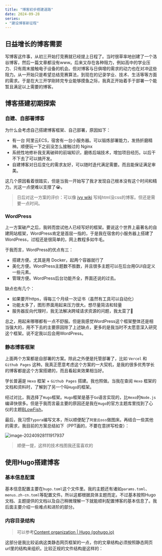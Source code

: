 ```yaml
---
title: "博客初步搭建道路"
date: 2024-09-28
series: 
- "建设博客新征程"
---
```


## 日益增长的博客需要

写博客这件事，从初三开始打竞赛就已经提上日程了。当时很草率地创建了一个洛谷博客，然后一篇文章都没有www。后来又存在各种阻力，例如高中的学业压力、只有周末接触电子设备的机会。但对博客与日俱增的需求的动力也在对冲这些阻力。从一开始只是希望总结竞赛算法，到现在的记录学业、技术、生活等等方面的需求。于是在大三开学刚转完专业能够摸鱼之际，我真正开始着手于部署一个能暂且满足以上需要的博客。

## 博客搭建初期探索

### 自建、自部署博客

为什么会考虑自己搭建博客框架、自己部署，原因如下：

- 有一台 阿里云ECS，宿舍有一台小服务器。可以锻炼部署能力，发扬折磨精神。顺便玩一下之前没怎么接触过的 Nginx
- 系统性地修补我支离破碎的前端知识，磨练后端技术，增加项目经历。以后干不下去了可以搞开发。
- 自建博客对日后变化的需求友好，可以随时迭代满足需要。而且能保证满足审美。

这几个原因看着很踏实，但是当我一开始写了我才发现自己根本没有这个时间和精力。光这一点便难以支撑了😭。

> 日后对这一方案的评价：可以像 [jyy wiki](jyywiki.cn) 写纯html没css的博客。但还是需要一点时间。

### WordPress

上一方案破产之后，我转而尝试他人已经写好的框架。要说这个世界上最著名的自建网站框架，WordPress肯定是首屈一指的，于是我在宿舍的小服务器上搭建了WordPress，过程还是很简单的，网上教程多如牛毛。

于我而言，WordPress的优点有三：

- 搭建方便。尤其是用 Docker，起两个容器就行了
- 美化方便。WordPress主题数不胜数，并且很多主题可以在后台用GUI自定义一些元素。
- 管理方便。WordPress后台功能齐全，界面还说的过去。

缺点也有几个：

- 如果要开https，得每三个月续一次证书（虽然有工具可以自动化）
- 功能太多了，图形界面用起来压力很大。想尽量简洁和轻量
- 服务器反向代理时，我无法解决跨域请求资源的问题，我太菜了🤡

总之，用起来哪哪都有一点不舒服。但是我感觉WordPress这个框架整体还是相当强大的，用不下去的主要原因除了上述缺点，更多的是我当时不太愿意深入研究这个框架。说不定我以后会用WordPress。

### 静态博客框架

上面两个方案都是自部署的方案。除此之外便是托管部署了，比如 `Vercel` 和 `Github Pages` 这种。我真正愿意考虑这个方案的一大契机，是我的很多优秀学长的博客都是这个方案搭建的，而且看起来效果相当好。

学长普遍是 `Hexo` 框架 + `Github Pages` 搭建。我也照做。当我在查阅 `Hexo` 框架的文档和资料时，了解到了另一个叫`Hugo`的框架。

经过对比，我选择了`Hugo`框架。`Hugo`框架是基于`Go`语言实现的，比`Hexo`的`Node.js`编译快很多。但是于我而言最主要的原因还是我在`Hugo`的官方主题库里找到了心仪的主题[BLowFish](https://github.com/nunocoracao/blowfish)。

最后，我习惯`Typora`编写文本，所以顺便配了`阿里云oss`做图床。再结合一些其他的需求，我目前的方案总结如下（PPT画的，不要在意拼写检查）：

![image-20240928111917937](https://runzblog.oss-cn-hangzhou.aliyuncs.com/postimg/202409281119985.png)

> 顺便一提，这样的技术栈图我还蛮喜欢的

## 使用Hugo搭建博客

### 基本信息配置

基本信息配置主要在`hugo.toml`这个文件里。我的主题还有诸如`params.toml`、`menus.zh-cn.toml`等配置文件。所以这都根据具体主题而定。不过基本按照Hugo文档、主题提供的文档以及自己稍微理解一下就能顺利配置博客的基本信息了。我后面主要介绍一些难点和进阶的部分。

### 内容目录结构

> 可以参考[Content organization | Hugo (gohugo.io)](https://gohugo.io/content-management/organization/)

这部分是我比较诟病这类静态网页框架的一点，你的文章结构必须按照静态网页url里的结构来组织。比较正规的文件结构是这样的：

